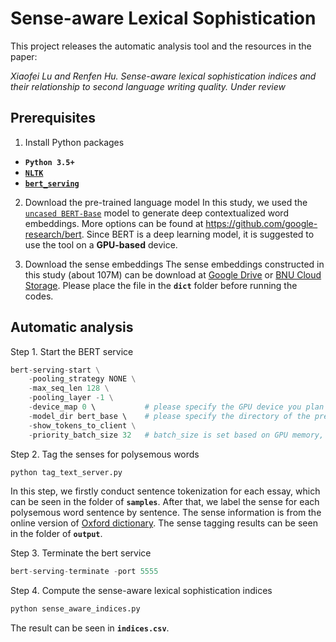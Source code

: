 # Sense-aware Lexical Sophistication

This project releases the automatic analysis tool and the resources in the paper:

<em>Xiaofei Lu and Renfen Hu. Sense-aware lexical sophistication indices and their relationship to second language writing quality. Under review</em>

## Prerequisites

1. Install Python packages
*   **`Python 3.5+`**
*   **[`NLTK`](http://www.nltk.org/install.html)**
*   **[`bert_serving`](https://pypi.org/project/bert-serving-server/)**


2. Download the pre-trained language model
In this study, we used the [`uncased BERT-Base`](https://storage.googleapis.com/bert_models/2018_10_18/uncased_L-12_H-768_A-12.zip) model to generate deep contextualized word embeddings. More options can be found at https://github.com/google-research/bert.
Since BERT is a deep learning model, it is suggested to use the tool on a **GPU-based** device.

3. Download the sense embeddings
The sense embeddings constructed in this study (about 107M) can be download at [Google Drive](https://drive.google.com/file/d/1CSFrDXfJ0111wBy2zdL5NIEsl28tiYYL/view?usp=sharing) or [BNU Cloud Storage](https://pan.bnu.edu.cn/l/yo7MZF).
Please place the file in the **`dict`** folder before running the codes.

## Automatic analysis 

Step 1. Start the BERT service
```python
bert-serving-start \
    -pooling_strategy NONE \
    -max_seq_len 128 \
    -pooling_layer -1 \
    -device_map 0 \           # please specify the GPU device you plan to use
    -model_dir bert_base \    # please specify the directory of the pre-trained BERT model
    -show_tokens_to_client \
    -priority_batch_size 32   # batch_size is set based on GPU memory, in this study the Nvidia 1080TI (11G memory) is used.
```

Step 2. Tag the senses for polysemous words

```python
python tag_text_server.py
```
In this step, we firstly conduct sentence tokenization for each essay, which can be seen in the folder of **`samples`**. After that, we label the sense for each polysemous word sentence by sentence. The sense information is from the online version of [Oxford dictionary](https://www.lexico.com/).
The sense tagging results can be seen in the folder of **`output`**.

Step 3. Terminate the bert service
```python
bert-serving-terminate -port 5555
```

Step 4. Compute the sense-aware lexical sophistication indices

```python
python sense_aware_indices.py
```
The result can be seen in **`indices.csv`**.
